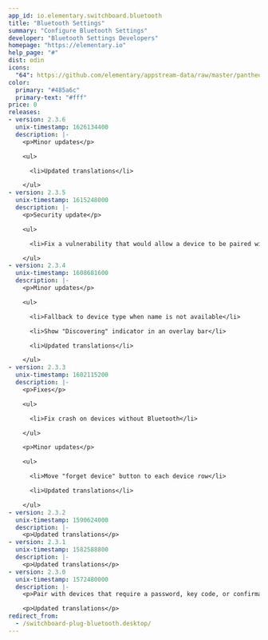 ```yaml
---
app_id: io.elementary.switchboard.bluetooth
title: "Bluetooth Settings"
summary: "Configure Bluetooth Settings"
developer: "Bluetooth Settings Developers"
homepage: "https://elementary.io"
help_page: "#"
dist: odin
icons:
  "64": https://github.com/elementary/appstream-data/raw/master/pantheon-data/main/icons/64x64/switchboard-plug-bluetooth_bluetooth.png
color:
  primary: "#485a6c"
  primary-text: "#fff"
price: 0
releases:
- version: 2.3.6
  unix-timestamp: 1626134400
  description: |-
    <p>Minor updates</p>

    <ul>

      <li>Updated translations</li>

    </ul>
- version: 2.3.5
  unix-timestamp: 1615248000
  description: |-
    <p>Security update</p>

    <ul>

      <li>Fix a vulnerability that would allow a device to be paired without explicit user authorization (CVE-2021-21367)</li>

    </ul>
- version: 2.3.4
  unix-timestamp: 1608681600
  description: |-
    <p>Minor updates</p>

    <ul>

      <li>Fallback to device type when name is not available</li>

      <li>Show "Discovering" indicator in an overlay bar</li>

      <li>Updated translations</li>

    </ul>
- version: 2.3.3
  unix-timestamp: 1602115200
  description: |-
    <p>Fixes</p>

    <ul>

      <li>Fix crash on devices without Bluetooth</li>

    </ul>

    <p>Minor updates</p>

    <ul>

      <li>Move "forget device" button to each device row</li>

      <li>Updated translations</li>

    </ul>
- version: 2.3.2
  unix-timestamp: 1590624000
  description: |-
    <p>Updated translations</p>
- version: 2.3.1
  unix-timestamp: 1582588800
  description: |-
    <p>Updated translations</p>
- version: 2.3.0
  unix-timestamp: 1572480000
  description: |-
    <p>Pair with devices that require a password, key code, or confirmation</p>

    <p>Updated translations</p>
redirect_from:
  - /switchboard-plug-bluetooth.desktop/
---
```


